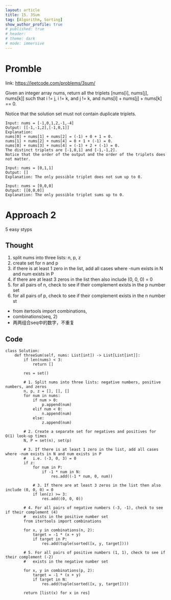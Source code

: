 ```yaml
---
layout: article
title: 15. 3Sum
tag: [Algorithm, Sorting]
show_author_profile: true
# published: true
# header:
# theme: dark
# mode: immersive
---
```


# Promble

link: https://leetcode.com/problems/3sum/

Given an integer array nums, return all the triplets [nums[i], nums[j], nums[k]] such that i != j, i != k, and j != k, and nums[i] + nums[j] + nums[k] == 0.

Notice that the solution set must not contain duplicate triplets.

```
Input: nums = [-1,0,1,2,-1,-4]
Output: [[-1,-1,2],[-1,0,1]]
Explanation: 
nums[0] + nums[1] + nums[2] = (-1) + 0 + 1 = 0.
nums[1] + nums[2] + nums[4] = 0 + 1 + (-1) = 0.
nums[0] + nums[3] + nums[4] = (-1) + 2 + (-1) = 0.
The distinct triplets are [-1,0,1] and [-1,-1,2].
Notice that the order of the output and the order of the triplets does not matter.
```

```
Input: nums = [0,1,1]
Output: []
Explanation: The only possible triplet does not sum up to 0.
```

```
Input: nums = [0,0,0]
Output: [[0,0,0]]
Explanation: The only possible triplet sums up to 0.
```
<!-- 
# TODO have bug
# Approach 1
brute force

## Thought 
- 三个for循环，分别定位三个位置
- 判断 nums[i]+nums[j]+nums[k]==0
- 如果等于，append到result list
- result list需要去重

## Code

```
class Solution:
    def threeSum(self, nums: List[int]) -> List[List[int]]:
        # brute force
        result = []

        for i in range(len(nums)):
            for j in range(i+1, len(nums)):
                for k in range(j+1, len(nums)):

                    if k != i and k != j and i != j:
                        if nums[i] + nums[j] + nums[k] == 0:
                            result.append(sorted((nums[i], nums[j], nums[k])))
        print(result)
        # de duplication
        for i in result:
            if result.count(i) != 1:
                result.pop(result.index(i))
        return result

``` -->

# Approach 2
5 easy styps

## Thought

1. split nums into three lists: n, p, z
2. create set for n and p
3. if there is at least 1 zero in the list, add all cases where -num exists in N and num exists in P
4. if there are at least 3 zeros in the list then also include (0, 0, 0) = 0
5. for all pairs of n, check to see if their complement exists in the p number set 
6. for all pairs of p, check to see if their complement exists in the n number st 

- from itertools import combinations,
- combinations(seq, 2)
- 两两组合seq中的数字，不重复


## Code 

```
class Solution:
    def threeSum(self, nums: List[int]) -> List[List[int]]:
        if len(nums) < 3:
            return []

        res = set()

        # 1. Split nums into three lists: negative numbers, positive numbers, and zeros
        n, p, z = [], [], []
        for num in nums:
            if num > 0:
                p.append(num)
            elif num < 0:
                n.append(num)
            else:
                z.append(num)

        # 2. Create a separate set for negatives and positives for O(1) look-up times
        N, P = set(n), set(p)

        # 3. If there is at least 1 zero in the list, add all cases where -num exists in N and num exists in P
        #   i.e. (-3, 0, 3) = 0
        if z:
            for num in P:
                if -1 * num in N:
                    res.add((-1 * num, 0, num))

            # 3. If there are at least 3 zeros in the list then also include (0, 0, 0) = 0
            if len(z) >= 3:
                res.add((0, 0, 0))

        # 4. For all pairs of negative numbers (-3, -1), check to see if their complement (4)
        #   exists in the positive number set
        from itertools import combinations

        for x, y in combinations(n, 2):
            target = -1 * (x + y)
            if target in P:
                res.add(tuple(sorted([x, y, target])))

        # 5. For all pairs of positive numbers (1, 1), check to see if their complement (-2)
        #   exists in the negative number set

        for x, y in combinations(p, 2):
            target = -1 * (x + y)
            if target in N:
                res.add(tuple(sorted([x, y, target])))

        return [list(x) for x in res]
```